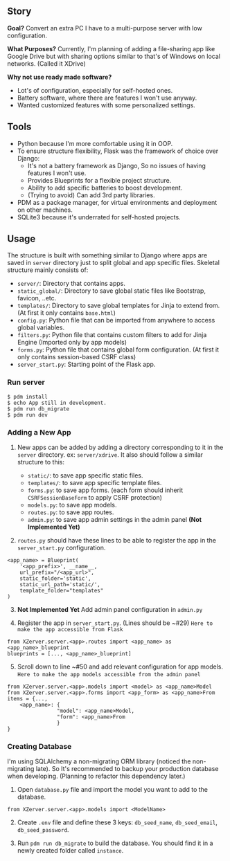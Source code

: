 ## Story

**Goal?**
Convert an extra PC I have to a multi-purpose server with low configuration.

**What Purposes?**
Currently, I'm planning of adding a file-sharing app like Google Drive but with sharing options similar to that's of Windows on local networks. (Called it XDrive)  

**Why not use ready made software?**
* Lot's of configuration, especially for self-hosted ones.
* Battery software, where there are features I won't use anyway.
* Wanted customized features with some personalized settings.

## Tools

* Python because I'm more comfortable using it in OOP.
* To ensure structure flexibility, Flask was the framework of choice over Django:
	* It's not a battery framework as Django, So no issues of having features I won't use.
	* Provides Blueprints for a flexible project structure.
	* Ability to add specific batteries to boost development.
	* (Trying to avoid) Can add 3rd party libraries.
* PDM as a package manager, for virtual environments and deployment on other machines.
* SQLite3 because it's underrated for self-hosted projects.

## Usage

The structure is built with something similar to Django where apps are saved in `server` directory just to split global and app specific files. Skeletal structure mainly consists of:

- `server/`: Directory that contains apps.
- `static_global/`: Directory to save global static files like Bootstrap, favicon, ..etc.
- `templates/`: Directory to save global templates for Jinja to extend from. (At first it only contains `base.html`)
- `config.py`: Python file that can be imported from anywhere to access global variables.
- `filters.py`: Python file that contains custom filters to add for Jinja Engine (Imported only by app models)
- `forms.py`: Python file that contains global form configuration. (At first it only contains session-based CSRF class)
- `server_start.py`: Starting point of the Flask app.

### Run server

```
$ pdm install
$ echo App still in development.
$ pdm run db_migrate
$ pdm run dev
```

### Adding a New App

1) New apps can be added by adding a directory corresponding to it in the `server` directory. ex: `server/xdrive`. It also should follow a similar structure to this:
	* `static/`: to save app specific static files.
	* `templates/`: to save app specific template files.
	* `forms.py`: to save app forms. (each form should inherit `CSRFSessionBaseForm` to apply CSRF protection)
	* `models.py`: to save app models.
	* `routes.py`: to save app routes.
	* `admin.py`: to save app admin settings in the admin panel **(Not Implemented Yet)**

2) `routes.py` should have these lines to be able to register the app in the `server_start.py` configuration.
```
<app_name> = Blueprint(
	'<app_prefix>', __name__,
	url_prefix="/<app_url>",
	static_folder='static',
	static_url_path='static/',
	template_folder="templates"
)
```

3) **Not Implemented Yet** Add admin panel configuration in `admin.py`

4) Register the app in `server_start.py`. (Lines should be ~#29)
   `Here to make the app accessible from Flask`
```
from XZerver.server.<app>.routes import <app_name> as <app_name>_blueprint
blueprints = [..., <app_name>_blueprint]
```

5) Scroll down to line ~#50 and add relevant configuration for app models. 
   `Here to make the app models accessible from the admin panel`
```
from XZerver.server.<app>.models import <model> as <app_name>Model
from XZerver.server.<app>.forms import <app_form> as <app_name>From
items = {..., 
	<app_name>: {
				"model": <app_name>Model, 
				"form": <app_name>From
				}
}
```

### Creating Database

I'm using SQLAlchemy a non-migrating ORM library (noticed the non-migrating late). So It's recommended to backup your production database when developing. (Planning to refactor this dependency later.)

1) Open `database.py` file and import the model you want to add to the database.
```
from XZerver.server.<app>.models import <ModelName>
```

2) Create `.env` file and define these 3 keys: `db_seed_name`, `db_seed_email`, `db_seed_password`.

3) Run `pdm run db_migrate` to build the database. You should find it in a newly created folder called `instance`.